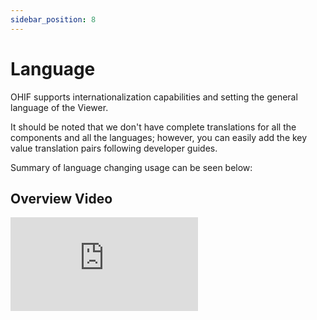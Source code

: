 ```yaml
---
sidebar_position: 8
---
```


# Language

OHIF supports internationalization capabilities and setting the general language
of the Viewer.

It should be noted that we don't have complete translations for all the components
and all the languages; however, you can easily add the key value translation pairs
following developer guides.

Summary of language changing usage can be seen below:



##  Overview Video

<div style={{padding:"56.25% 0 0 0", position:"relative"}}>
    <iframe src="https://player.vimeo.com/video/843233906?badge=0&amp;autopause=0&amp;player_id=0&amp;app_id=58479" frameBorder="0" allow="autoplay; fullscreen; picture-in-picture" allowFullScreen style= {{ position:"absolute",top:0,left:0,width:"100%",height:"100%"}} title="measurement-report"></iframe>
</div>
